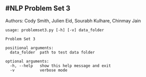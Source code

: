 #NLP Problem Set 3
---
Authors: Cody Smith, Julien Eid, Sourabh Kulhare, Chinmay Jain

```
usage: problemset3.py [-h] [-v] data_folder

Problem Set 3

positional arguments:
  data_folder  path to test data folder

optional arguments:
  -h, --help   show this help message and exit
  -v           verbose mode
```
